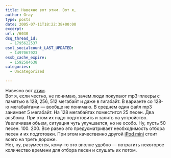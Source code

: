 ```yaml
---
title: Навеяно вот этим. Вот я,
author: Gray
type: posts
date: 2005-07-11T18:22:38+00:00
excerpt:
url: /6030
dsq_thread_id:
  - 1795622537
esml_socialcount_LAST_UPDATED:
  - 1497067923
essb_cache_expire:
  - 1592584638
categories:
  - Uncategorized

---
```








Навеяно вот <a href="http://blog.mazoo.net/archives/001088.html" target="_blank">этим</a>.  
Вот я, если честно, не понимаю, зачем люди покупают mp3-плееры с памятью в 128, 256, 512 мегабайт и даже в гигабайт. В варианте со 128-ю мегабайтами &#8212; вообще не понимаю. В среднем один файл mp3 занимает 5 мегабайт. На 128 мегабайтах поместится 25 песен. Два альбома. При этом их надо подготовить и залить на устройство.  
Увеличивая объем, ситуация чуть улучшается, но не особо. Ну, пусть 50 песен. 100. 200. Все равно это предусматривает необходимость отбора песен и их подготовки. При этом качественно другой <a href="http://www.ipod.com.ua/ipodmini/" target="_blank">iPod mini</a> стоит всего на треть дороже.  
Нет, ну, разумеется, кому-то это вполне удобно &#8212; потратить некоторое количество времени для отбора песен и слушать их потом.